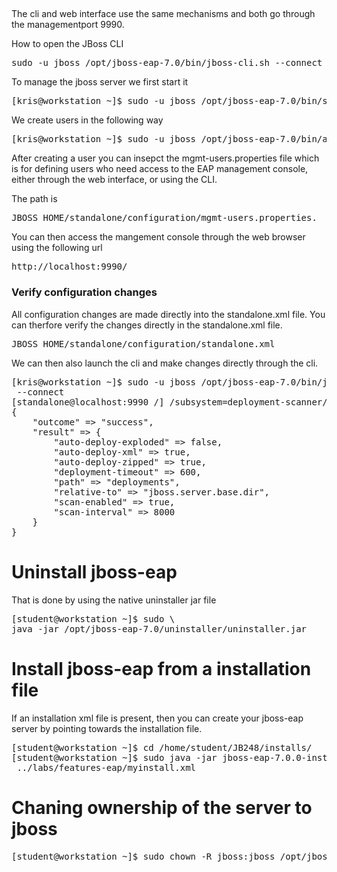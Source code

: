 ## 
The cli and web interface use the same mechanisms and both go through the managementport 9990.

How to open the JBoss CLI
<pre>
sudo -u jboss /opt/jboss-eap-7.0/bin/jboss-cli.sh --connect
</pre>

To manage the jboss server we first start it
<pre>
[kris@workstation ~]$ sudo -u jboss /opt/jboss-eap-7.0/bin/standalone.sh
</pre>

We create users in the following way
<pre>
[kris@workstation ~]$ sudo -u jboss /opt/jboss-eap-7.0/bin/add-user.sh
</pre>

After creating a user you can insepct the mgmt-users.properties file which is for defining users who need access to the EAP management console, either through the web interface, or using the CLI.

The path is
<pre>
JBOSS_HOME/standalone/configuration/mgmt-users.properties.
</pre>

You can then access the mangement console through the web browser using the following url
<pre>
http://localhost:9990/
</pre>


### Verify configuration changes
All configuration changes are made directly into the standalone.xml file. You can therfore verify the changes directly in the standalone.xml file. 
<pre>
JBOSS_HOME/standalone/configuration/standalone.xml
</pre>

We can then also launch the cli and make changes directly through the cli. 

<pre>
[kris@workstation ~]$ sudo -u jboss /opt/jboss-eap-7.0/bin/jboss-cli.sh \
 --connect
[standalone@localhost:9990 /] /subsystem=deployment-scanner/scanner=default:read-resource
{
    "outcome" => "success",
    "result" => {
        "auto-deploy-exploded" => false,
        "auto-deploy-xml" => true,
        "auto-deploy-zipped" => true,
        "deployment-timeout" => 600,
        "path" => "deployments",
        "relative-to" => "jboss.server.base.dir",
        "scan-enabled" => true,
        "scan-interval" => 8000
    }
}
</pre>


# Uninstall jboss-eap
That is done by using the native uninstaller jar file
<pre>
[student@workstation ~]$ sudo \
java -jar /opt/jboss-eap-7.0/uninstaller/uninstaller.jar
</pre>

# Install jboss-eap from a installation file
If an installation xml file is present, then you can create your jboss-eap server by pointing towards the installation file. 
<pre>
[student@workstation ~]$ cd /home/student/JB248/installs/
[student@workstation ~]$ sudo java -jar jboss-eap-7.0.0-installer.jar \
 ../labs/features-eap/myinstall.xml
</pre>


# Chaning ownership of the server to jboss
<pre>
[student@workstation ~]$ sudo chown -R jboss:jboss /opt/jboss-eap-7.0
</pre>
